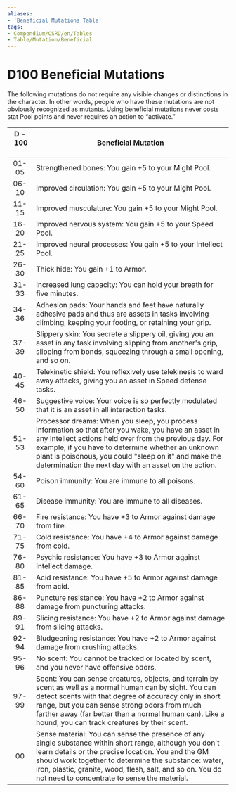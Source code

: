 ```yaml
---
aliases: 
- 'Beneficial Mutations Table'
tags:
- Compendium/CSRD/en/Tables
- Table/Mutation/Beneficial
---
```


# D100 Beneficial Mutations  
The following mutations do not require any visible changes or distinctions in the character. In other words, people who have these mutations are not obviously recognized as mutants. Using beneficial mutations never costs stat Pool points and never requires an action to “activate.”

|     D&nbsp;-&nbsp;100 &nbsp; &nbsp;     | Beneficial Mutation                                                                                                                                                                                                                                                                                                                                   |
| :-------------: | ------------------------------------------------------------------------------------------------------------------------------------------------------------------------------------------------------------------------------------------------------------------------------------------------------------------------------------|
|     01-05     | Strengthened bones: You gain +5 to your Might Pool.                                                                                                                                                                                                                                                                                     |
|     06-10     | Improved circulation: You gain +5 to your Might Pool.                                                                                                                                                                                                                                                                                   |
|     11-15     | Improved musculature: You gain +5 to your Might Pool.                                                                                                                                                                                                                                                                                   |
|     16-20     | Improved nervous system: You gain +5 to your Speed Pool.                                                                                                                                                                                                                                                                                |
|     21-25     | Improved neural processes: You gain +5 to your Intellect Pool.                                                                                                                                                                                                                                                                          |
|     26-30     | Thick hide: You gain +1 to Armor.                                                                                                                                                                                                                                                                                                       |
|     31-33     | Increased lung capacity: You can hold your breath for five minutes.                                                                                                                                                                                                                                                                     |
|     34-36     | Adhesion pads: Your hands and feet have naturally adhesive pads and thus are assets in tasks involving climbing, keeping your footing, or retaining your grip.                                                                                                                                                                          |
|     37-39     | Slippery skin: You secrete a slippery oil, giving you an asset in any task involving slipping from another's grip, slipping from bonds, squeezing through a small opening, and so on.                                                                                                                                                   |
| 40-45     | Telekinetic shield: You reflexively use telekinesis to ward away attacks, giving you an asset in Speed defense tasks.                                                                                                                                                                                                                   |
| 46-50     | Suggestive voice: Your voice is so perfectly modulated that it is an asset in all interaction tasks.                                                                                                                                                                                                                                    |
| 51-53     | Processor dreams: When you sleep, you process information so that after you wake, you have an asset in any Intellect actions held over from the previous day. For example, if you have to determine whether an unknown plant is poisonous, you could "sleep on it" and make the determination the next day with an asset on the action. |
| 54-60     | Poison immunity: You are immune to all poisons.                                                                                                                                                                                                                                                                                         |
| 61-65     | Disease immunity: You are immune to all diseases.                                                                                                                                                                                                                                                                                       |
| 66-70     | Fire resistance: You have +3 to Armor against damage from fire.                                                                                                                                                                                                                                                                         |
| 71-75     | Cold resistance: You have +4 to Armor against damage from cold.                                                                                                                                                                                                                                                                         |
| 76-80     | Psychic resistance: You have +3 to Armor against Intellect damage.                                                                                                                                                                                                                                                                      |
| 81-85     | Acid resistance: You have +5 to Armor against damage from acid.                                                                                                                                                                                                                                                                         |
| 86-88     | Puncture resistance: You have +2 to Armor against damage from puncturing attacks.                                                                                                                                                                                                                                                       |
| 89-91     | Slicing resistance: You have +2 to Armor against damage from slicing attacks.                                                                                                                                                                                                                                                           |
| 92-94     | Bludgeoning resistance: You have +2 to Armor against damage from crushing attacks.                                                                                                                                                                                                                                                      |
| 95-96     | No scent: You cannot be tracked or located by scent, and you never have offensive odors.                                                                                                                                                                                                                                                |
| 97-99     | Scent: You can sense creatures, objects, and terrain by scent as well as a normal human can by sight. You can detect scents with that degree of accuracy only in short range, but you can sense strong odors from much farther away (far better than a normal human can). Like a hound, you can track creatures by their scent.         |
| 00        | Sense material: You can sense the presence of any single substance within short range, although you don't learn details or the precise location. You and the GM should work together to determine the substance: water, iron, plastic, granite, wood, flesh, salt, and so on. You do not need to concentrate to sense the material.     |
